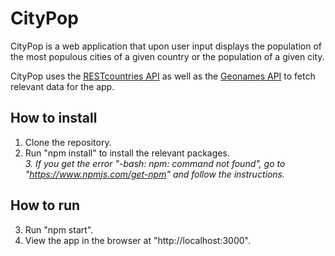 # CityPop 

CityPop is a web application that upon user input displays the population of the most populous cities of a given country or the population of a given city. 

CityPop uses the [RESTcountries API](https://restcountries.eu/) as well as the [Geonames API](http://www.geonames.org/export/web-services.html) to fetch relevant data for the app.

## How to install 

1. Clone the repository.
2. Run "npm install" to install the relevant packages.\
*3. If you get the error "-bash: npm: command not found", go to "https://www.npmjs.com/get-npm" and follow the instructions.* 

## How to run 

3. Run "npm start".
4. View the app in the browser at "http://localhost:3000".

